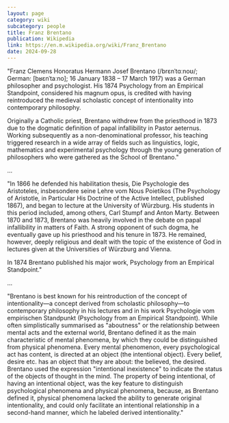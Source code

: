 ```yaml
---
layout: page
category: wiki
subcategory: people
title: Franz Brentano
publication: Wikipedia
link: https://en.m.wikipedia.org/wiki/Franz_Brentano
date: 2024-09-28
---
```


"Franz Clemens Honoratus Hermann Josef Brentano (/brɛnˈtɑːnoʊ/; German: [bʁɛnˈtaːno]; 16 January 1838 – 17 March 1917) was a German philosopher and psychologist. His 1874 Psychology from an Empirical Standpoint, considered his magnum opus, is credited with having reintroduced the medieval scholastic concept of intentionality into contemporary philosophy.

Originally a Catholic priest, Brentano withdrew from the priesthood in 1873 due to the dogmatic definition of papal infallibility in Pastor aeternus. Working subsequently as a non-denominational professor, his teaching triggered research in a wide array of fields such as linguistics, logic, mathematics and experimental psychology through the young generation of philosophers who were gathered as the School of Brentano."

…

"In 1866 he defended his habilitation thesis, Die Psychologie des Aristoteles, insbesondere seine Lehre vom Nous Poietikos (The Psychology of Aristotle, in Particular His Doctrine of the Active Intellect, published 1867), and began to lecture at the University of Würzburg. His students in this period included, among others, Carl Stumpf and Anton Marty. Between 1870 and 1873, Brentano was heavily involved in the debate on papal infallibility in matters of Faith. A strong opponent of such dogma, he eventually gave up his priesthood and his tenure in 1873. He remained, however, deeply religious and dealt with the topic of the existence of God in lectures given at the Universities of Würzburg and Vienna.

In 1874 Brentano published his major work, Psychology from an Empirical Standpoint."

…

"Brentano is best known for his reintroduction of the concept of intentionality—a concept derived from scholastic philosophy—to contemporary philosophy in his lectures and in his work Psychologie vom empirischen Standpunkt (Psychology from an Empirical Standpoint). While often simplistically summarised as "aboutness" or the relationship between mental acts and the external world, Brentano defined it as the main characteristic of mental phenomena, by which they could be distinguished from physical phenomena. Every mental phenomenon, every psychological act has content, is directed at an object (the intentional object). Every belief, desire etc. has an object that they are about: the believed, the desired. Brentano used the expression "intentional inexistence" to indicate the status of the objects of thought in the mind. The property of being intentional, of having an intentional object, was the key feature to distinguish psychological phenomena and physical phenomena, because, as Brentano defined it, physical phenomena lacked the ability to generate original intentionality, and could only facilitate an intentional relationship in a second-hand manner, which he labeled derived intentionality."
